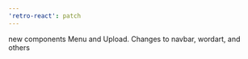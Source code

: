 ```yaml
---
'retro-react': patch
---
```


new components Menu and Upload. Changes to navbar, wordart, and others
